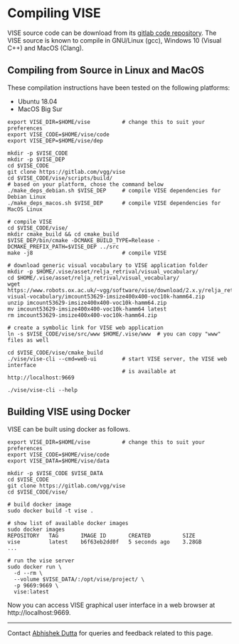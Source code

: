 # Compiling VISE

VISE source code can be download from its [gitlab code repository](https://gitlab.com/vgg/vise).
The VISE source is known to compile in GNU/Linux (gcc), Windows 10 (Visual C++) and MacOS (Clang).

## Compiling from Source in Linux and MacOS
These compilation instructions have been tested on the following platforms:
 * Ubuntu 18.04
 * MacOS Big Sur

```
export VISE_DIR=$HOME/vise          # change this to suit your preferences
export VISE_CODE=$HOME/vise/code
export VISE_DEP=$HOME/vise/dep

mkdir -p $VISE_CODE
mkdir -p $VISE_DEP
cd $VISE_CODE
git clone https://gitlab.com/vgg/vise
cd $VISE_CODE/vise/scripts/build/
# based on your platform, chose the command below
./make_deps_debian.sh $VISE_DEP     # compile VISE dependencies for Debian Linux
./make_deps_macos.sh $VISE_DEP      # compile VISE dependencies for MacOS Linux

# compile VISE
cd $VISE_CODE/vise/
mkdir cmake_build && cd cmake_build
$VISE_DEP/bin/cmake -DCMAKE_BUILD_TYPE=Release -DCMAKE_PREFIX_PATH=$VISE_DEP ../src
make -j8                            # compile VISE

# download generic visual vocabulary to VISE application folder
mkdir -p $HOME/.vise/asset/relja_retrival/visual_vocabulary/
cd $HOME/.vise/asset/relja_retrival/visual_vocabulary/
wget https://www.robots.ox.ac.uk/~vgg/software/vise/download/2.x.y/relja_retrival/generic-visual-vocabulary/imcount53629-imsize400x400-voc10k-hamm64.zip
unzip imcount53629-imsize400x400-voc10k-hamm64.zip
mv imcount53629-imsize400x400-voc10k-hamm64 latest
rm imcount53629-imsize400x400-voc10k-hamm64.zip

# create a symbolic link for VISE web application
ln -s $VISE_CODE/vise/src/www $HOME/.vise/www  # you can copy "www" files as well

cd $VISE_CODE/vise/cmake_build
./vise/vise-cli --cmd=web-ui        # start VISE server, the VISE web interface
                                    # is available at http://localhost:9669

./vise/vise-cli --help
```


## Building VISE using Docker
VISE can be built using docker as follows.

```
export VISE_DIR=$HOME/vise          # change this to suit your preferences
export VISE_CODE=$HOME/vise/code
export VISE_DATA=$HOME/vise/data

mkdir -p $VISE_CODE $VISE_DATA
cd $VISE_CODE
git clone https://gitlab.com/vgg/vise
cd $VISE_CODE/vise/

# build docker image
sudo docker build -t vise .

# show list of available docker images
sudo docker images
REPOSITORY   TAG       IMAGE ID       CREATED          SIZE
vise         latest    b6f63eb2dd0f   5 seconds ago    3.28GB
...

# run the vise server
sudo docker run \
  -d --rm \
  --volume $VISE_DATA/:/opt/vise/project/ \
  -p 9669:9669 \
  vise:latest
```
Now you can access VISE graphical user interface in a web browser at http://localhost:9669.

***

Contact [Abhishek Dutta](mailto:adutta@robots.ox.ac.uk) for queries and feedback related to this page.
